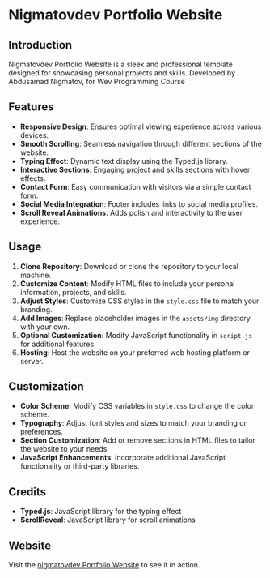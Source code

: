 # Nigmatovdev Portfolio Website

## Introduction

Nigmatovdev Portfolio Website is a sleek and professional template designed for showcasing personal projects and skills. Developed by Abdusamad Nigmatov, for Wev Programming Course

## Features

- **Responsive Design**: Ensures optimal viewing experience across various devices.
- **Smooth Scrolling**: Seamless navigation through different sections of the website.
- **Typing Effect**: Dynamic text display using the Typed.js library.
- **Interactive Sections**: Engaging project and skills sections with hover effects.
- **Contact Form**: Easy communication with visitors via a simple contact form.
- **Social Media Integration**: Footer includes links to social media profiles.
- **Scroll Reveal Animations**: Adds polish and interactivity to the user experience.

## Usage

1. **Clone Repository**: Download or clone the repository to your local machine.
2. **Customize Content**: Modify HTML files to include your personal information, projects, and skills.
3. **Adjust Styles**: Customize CSS styles in the `style.css` file to match your branding.
4. **Add Images**: Replace placeholder images in the `assets/img` directory with your own.
5. **Optional Customization**: Modify JavaScript functionality in `script.js` for additional features.
6. **Hosting**: Host the website on your preferred web hosting platform or server.

## Customization

- **Color Scheme**: Modify CSS variables in `style.css` to change the color scheme.
- **Typography**: Adjust font styles and sizes to match your branding or preferences.
- **Section Customization**: Add or remove sections in HTML files to tailor the website to your needs.
- **JavaScript Enhancements**: Incorporate additional JavaScript functionality or third-party libraries.

## Credits

- **Typed.js**: JavaScript library for the typing effect
- **ScrollReveal**: JavaScript library for scroll animations

## Website

Visit the [nigmatovdev Portfolio Website](https://anigmatov.github.io/web-project-1/) to see it in action.
